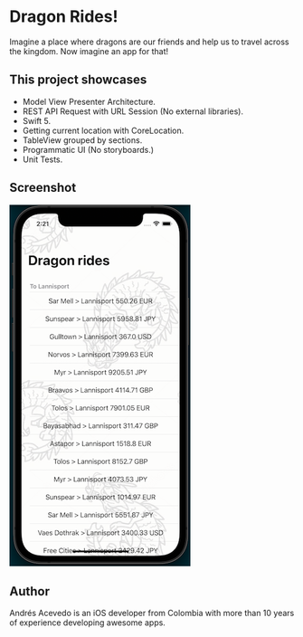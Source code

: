# Dragon Rides!

Imagine a place where dragons are our friends and help us to travel across the kingdom.
Now imagine an app for that!


## This project showcases
- Model View Presenter Architecture.
- REST API Request with URL Session (No external libraries).
- Swift 5.
- Getting current location with CoreLocation.
- TableView grouped by sections.
- Programmatic UI (No storyboards.)
- Unit Tests.


## Screenshot
![Screenshot](screenshot.png)

## Author

Andrés Acevedo is an iOS developer from Colombia with more than 10 years of experience developing awesome apps.
